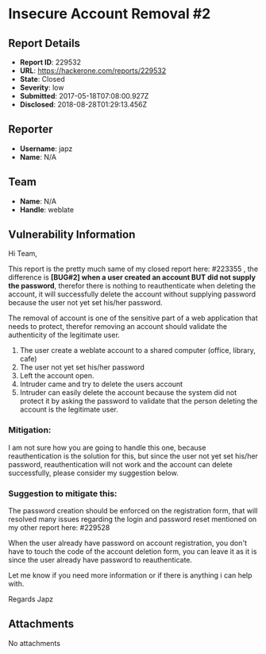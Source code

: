 # Insecure Account Removal #2

## Report Details
- **Report ID**: 229532
- **URL**: https://hackerone.com/reports/229532
- **State**: Closed
- **Severity**: low
- **Submitted**: 2017-05-18T07:08:00.927Z
- **Disclosed**: 2018-08-28T01:29:13.456Z

## Reporter
- **Username**: japz
- **Name**: N/A

## Team
- **Name**: N/A
- **Handle**: weblate

## Vulnerability Information
Hi Team,

This report is the pretty much same of my closed report here: #223355 , the difference is __[BUG#2] when a user created an account BUT did not supply the password__, therefor there is nothing to reauthenticate when deleting the account, it will successfully delete the account without supplying password because the user not yet set his/her password.

The removal of account is one of the sensitive part of a web application that needs to protect, therefor removing an account should validate the authenticity of the legitimate user.

  1. The user create a weblate account to a shared computer (office, library, cafe)
  2. The user not yet set his/her password
  3. Left the account open.
  4. Intruder came and try to delete the users account
  5. Intruder can easily delete the account because the system did not protect it by asking the password to validate that the person deleting the account is the legitimate user.

### Mitigation:

I am not sure how you are going to handle this one, because reauthentication is the solution for this, but since the user not yet set his/her password, reauthentication will not work and the account can delete successfully, please consider my suggestion below.

### Suggestion to mitigate this:

The password creation should be enforced on the registration form, that will resolved many issues regarding the login and password reset mentioned on my other report here: #229528

When the user already have password on account registration, you don't have to touch the code of the account deletion form, you can leave it as it is since the user already have password to reauthenticate.

Let me know if you need more information or if there is anything i can help with.

Regards
Japz

## Attachments
No attachments
